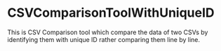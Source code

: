 # CSVComparisonToolWithUniqueID
This is CSV Comparison tool which compare the data of two CSVs by identifying them with unique ID rather comparing them line by line. 
